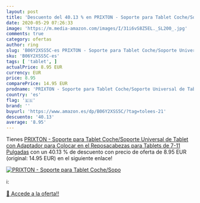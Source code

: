 ```yaml
---
layout: post
title: 'Descuento del 40.13 % en PRIXTON - Soporte para Tablet Coche/Sopo'
date: 2020-05-29 07:26:33
image: 'https://m.media-amazon.com/images/I/31i6vS8Z5EL._SL200_.jpg'
comments: true
category: ofertas
author: ring
slug: 'B06Y2XSS5C-es PRIXTON - Soporte para Tablet Coche/Soporte Universal de...'
sku: 'B06Y2XSS5C-es'
tags: [ 'tablet', ]
actualPrice: 8.95 EUR
currency: EUR
price: 8.95
comparePrice: 14.95 EUR
prodname: 'PRIXTON - Soporte para Tablet Coche/Soporte Universal de Tablet con Adaptador para Colocar en el Reposacabezas  para Tablets de 7-11 Pulgadas'
country: 'es'
flag: '🇪🇸'
brand: ''
buyurl: 'https://www.amazon.es/dp/B06Y2XSS5C/?tag=tolees-21'
descuento: '40.13'
average: '8.95'
---
```


Tienes [PRIXTON - Soporte para Tablet Coche/Soporte Universal de Tablet con Adaptador para Colocar en el Reposacabezas  para Tablets de 7-11 Pulgadas](https://www.amazon.es/dp/B06Y2XSS5C/?tag=tolees-21) con un 40.13 % de descuento con precio de oferta de 8.95 EUR (original: 14.95 EUR) en el siguiente enlace!

[![PRIXTON - Soporte para Tablet Coche/Sopo](https://m.media-amazon.com/images/I/31i6vS8Z5EL._SL200_.jpg)](https://www.amazon.es/dp/B06Y2XSS5C/?tag=tolees-21)

ℹ️:


[🛒 Accede a la oferta!!](https://www.amazon.es/dp/B06Y2XSS5C/?tag=tolees-21)
